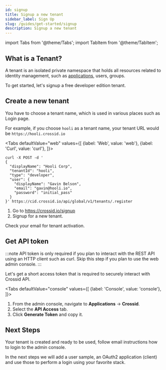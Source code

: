 ```yaml
---
id: signup
title: Signup a new tenant
sidebar_label: Sign Up
slug: /guides/get-started/signup
description: Signup a new tenant
---
```


import Tabs from '@theme/Tabs';
import TabItem from '@theme/TabItem';

## What is a Tenant?

A tenant is an isolated private namespace that holds all resources related to identity management, such as [applications](/docs/concepts/Application), users, groups.

To get started, let's signup a free developer edition tenant.

## Create a new tenant

You have to choose a tenant name, which is used in various places such as Login page.

For example, if you choose `hooli` as a tenant name, your tenant URL would be `https://hooli.crossid.io`

<Tabs
defaultValue="web"
values={[
{label: 'Web', value: 'web'},
{label: 'Curl', value: 'curl'},
]}>
<TabItem value="curl">

```curl {3,6-9}
curl -X POST -d '
{
  "displayName": "Hooli Corp",
  "tenantId": "hooli",
  "type": "developer",
  "user": {
    "displayName": "Gavin Belson",
    "email": "gavin@hooli.io",
    "password": "initial_pass"
  }
}' https://cid.crossid.io/api/global/v1/tenants/.register
```

</TabItem>
<TabItem value="web">

1. Go to https://crossid.io/signup
1. Signup for a new tenant.

</TabItem>
</Tabs>

Check your email for tenant activation.

## Get API token

:::note
API token is only required if you plan to interact with the REST API using an HTTP client such as curl. Skip this step if you plan to use the web admin console.
:::

Let's get a short access token that is required to securely interact with Crossid API.

<Tabs
defaultValue="console"
values={[
{label: 'Console', value: 'console'},
]}>
<TabItem value="console">

1. From the admin console, navigate to <b>Applications</b> -> <b>Crossid</b>.
1. Select the <b>API Access</b> tab.
1. Click <b>Generate Token</b> and copy it.

</TabItem>
</Tabs>

## Next Steps

Your tenant is created and ready to be used, follow email instructions how to login to the admin console.

In the next steps we will add a user sample, an OAuth2 application (client) and use those to perform a login using your favorite stack.
